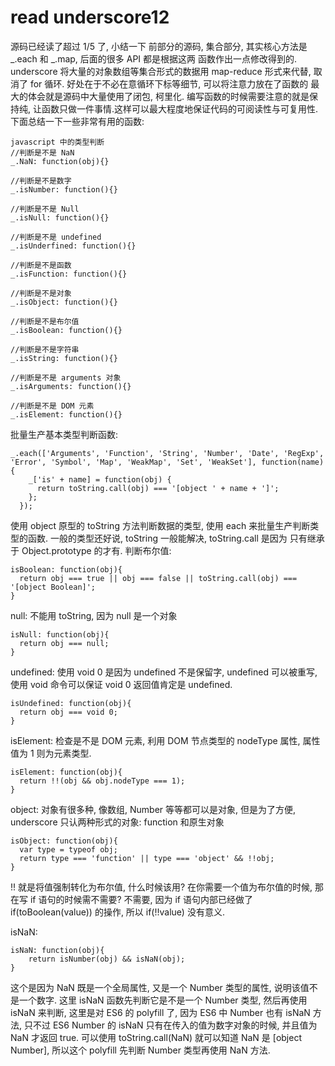 # read underscore12

源码已经读了超过 1/5 了, 小结一下
前部分的源码, 集合部分, 其实核心方法是 _.each 和 _.map, 后面的很多 API 都是根据这两
函数作出一点修改得到的.
underscore 将大量的对象数组等集合形式的数据用 map-reduce 形式来代替, 取消了 for 循环. 好处在于不必在意循环下标等细节, 可以将注意力放在了函数的
最大的体会就是源码中大量使用了闭包, 柯里化.
编写函数的时候需要注意的就是保持纯, 让函数只做一件事情.这样可以最大程度地保证代码的可阅读性与可复用性.
下面总结一下一些非常有用的函数:
```
javascript 中的类型判断
//判断是不是 NaN
_.NaN: function(obj){}

//判断是不是数字
_.isNumber: function(){}

//判断是不是 Null
_.isNull: function(){}

//判断是不是 undefined
_.isUnderfined: function(){}

//判断是不是函数
_.isFunction: function(){}

//判断是不是对象
_.isObject: function(){}

//判断是不是布尔值
_.isBoolean: function(){}

//判断是不是字符串
_.isString: function(){}

//判断是不是 arguments 对象
_.isArguments: function(){}

//判断是不是 DOM 元素
_.isElement: function(){}
```

批量生产基本类型判断函数:
```
_.each(['Arguments', 'Function', 'String', 'Number', 'Date', 'RegExp', 'Error', 'Symbol', 'Map', 'WeakMap', 'Set', 'WeakSet'], function(name) {
    _['is' + name] = function(obj) {
      return toString.call(obj) === '[object ' + name + ']';
    };
  });
```
使用 object 原型的 toString 方法判断数据的类型, 使用 each 来批量生产判断类型的函数. 一般的类型还好说, toString 一般能解决, toString.call 是因为
只有继承于 Object.prototype 的才有.
判断布尔值:
```
isBoolean: function(obj){
  return obj === true || obj === false || toString.call(obj) === '[object Boolean]';
}
```
null: 不能用 toString, 因为 null 是一个对象
```
isNull: function(obj){
  return obj === null;
}
```
undefined: 使用 void 0 是因为 undefined 不是保留字, undefined 可以被重写, 使用 void 命令可以保证 void 0 返回值肯定是 undefined.
```
isUndefined: function(obj){
  return obj === void 0;
}
```
isElement: 检查是不是 DOM 元素, 利用 DOM 节点类型的 nodeType 属性, 属性值为 1 则为元素类型.
```
isElement: function(obj){
  return !!(obj && obj.nodeType === 1);
}
```
object: 对象有很多种, 像数组, Number 等等都可以是对象, 但是为了方便, underscore 只认两种形式的对象: function 和原生对象
```
isObject: function(obj){
  var type = typeof obj;
  return type === 'function' || type === 'object' && !!obj;
}
```
!! 就是将值强制转化为布尔值, 什么时候该用? 在你需要一个值为布尔值的时候, 那在写 if 语句的时候需不需要? 不需要, 因为 if 语句内部已经做了 if(toBoolean(value))
的操作, 所以 if(!!value) 没有意义.

isNaN:
```
isNaN: function(obj){
    return isNumber(obj) && isNaN(obj);
}
```
这个是因为 NaN 既是一个全局属性, 又是一个 Number 类型的属性, 说明该值不是一个数字.
这里 isNaN 函数先判断它是不是一个 Number 类型, 然后再使用 isNaN 来判断, 这里是对 ES6 的 polyfill 了, 因为 ES6 中 Number 也有 isNaN 方法, 只不过
ES6 Number 的 isNaN 只有在传入的值为数字对象的时候, 并且值为 NaN 才返回 true. 可以使用 toString.call(NaN) 就可以知道 NaN 是 [object Number], 所以这个
polyfill 先判断 Number 类型再使用 NaN 方法. 